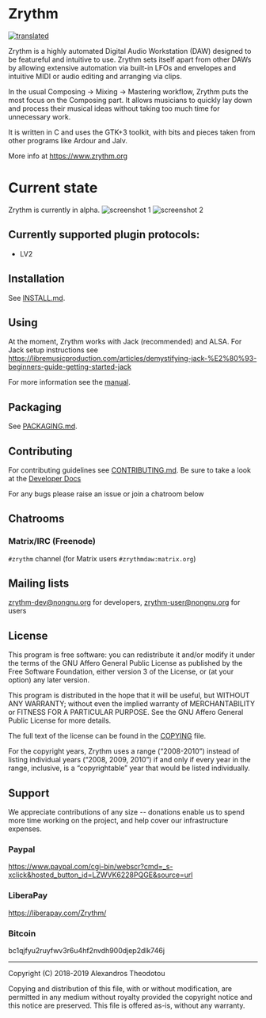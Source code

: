 Zrythm
======

[![translated](https://hosted.weblate.org/widgets/zrythm/-/svg-badge.svg "Translation Status")](https://hosted.weblate.org/engage/zrythm/?utm_source=widget)

Zrythm is a highly automated Digital Audio Workstation (DAW) designed to be featureful and intuitive to use. Zrythm sets itself apart from other DAWs by allowing extensive automation via built-in LFOs and envelopes and intuitive MIDI or audio editing and arranging via clips.

In the usual Composing -> Mixing -> Mastering workflow, Zrythm puts the most focus on the Composing part. It allows musicians to quickly lay down and process their musical ideas without taking too much time for unnecessary work.

It is written in C and uses the GTK+3 toolkit, with bits and pieces taken from other programs like Ardour and Jalv.

More info at https://www.zrythm.org

# Current state

Zrythm is currently in alpha.
![screenshot 1](https://www.zrythm.org/static/images/may_28_2019.png)
![screenshot 2](https://www.zrythm.org/static/images/may_28_2019_2.png)

## Currently supported plugin protocols:
- LV2

## Installation
See [INSTALL.md](INSTALL.md).

## Using
At the moment, Zrythm works with Jack (recommended) and ALSA. For Jack setup instructions see https://libremusicproduction.com/articles/demystifying-jack-%E2%80%93-beginners-guide-getting-started-jack

For more information see the [manual](https://manual.zrythm.org).

## Packaging
See [PACKAGING.md](PACKAGING.md).

## Contributing
For contributing guidelines see [CONTRIBUTING.md](CONTRIBUTING.md). Be sure to take a look at the
[Developer Docs](https://docs.zrythm.org)

For any bugs please raise an issue or join a chatroom below

## Chatrooms
### Matrix/IRC (Freenode)
`#zrythm` channel (for Matrix users `#zrythmdaw:matrix.org`)

## Mailing lists
zrythm-dev@nongnu.org for developers, zrythm-user@nongnu.org for users

## License
This program is free software: you can redistribute it and/or modify
it under the terms of the GNU Affero General Public License as
published by the Free Software Foundation, either version 3 of the
License, or (at your option) any later version.

This program is distributed in the hope that it will be useful,
but WITHOUT ANY WARRANTY; without even the implied warranty of
MERCHANTABILITY or FITNESS FOR A PARTICULAR PURPOSE.  See the
GNU Affero General Public License for more details.

The full text of the license can be found in the
[COPYING](COPYING) file.

For the copyright years, Zrythm uses a range (“2008-2010”) instead of
listing individual years (“2008, 2009, 2010”) if and only if every year
in the range, inclusive, is a “copyrightable” year that would be listed
individually.

## Support
We appreciate contributions of any size -- donations enable us to spend more time working on the project, and help cover our infrastructure expenses.

### Paypal
https://www.paypal.com/cgi-bin/webscr?cmd=_s-xclick&hosted_button_id=LZWVK6228PQGE&source=url
### LiberaPay
https://liberapay.com/Zrythm/
### Bitcoin
bc1qjfyu2ruyfwv3r6u4hf2nvdh900djep2dlk746j

----

Copyright (C) 2018-2019 Alexandros Theodotou

Copying and distribution of this file, with or without modification,
are permitted in any medium without royalty provided the copyright
notice and this notice are preserved.  This file is offered as-is,
without any warranty.
